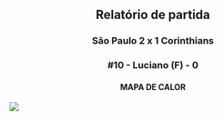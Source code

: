 <h2 style="text-align: center;">Relatório de partida</h3>

<h3 style="text-align: center;">São Paulo 2 x 1 Corinthians</h3>

<h3 style="text-align: center;">#10 - Luciano (F) - 0</h3>

<h4 style="text-align: center;">MAPA DE CALOR</h3>
<img src=heatmaps/11067371_282557.png>